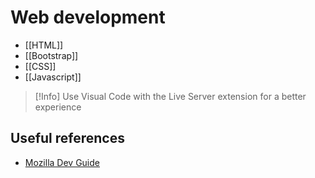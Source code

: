 
# Web development


- [[HTML]]
- [[Bootstrap]]
- [[CSS]]
- [[Javascript]]



>[!Info]
>Use Visual Code with the Live Server extension for a better experience


## Useful references

- [Mozilla Dev Guide](https://developer.mozilla.org/es/)